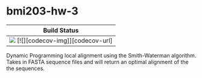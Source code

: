 # bmi203-hw-3

| **Build Status** |
|:---:|
| [![][travis-img]][travis-url] [![][codecov-img]][codecov-url] |

Dynamic Programming local alignment using the Smith-Waterman algorithm. Takes in FASTA sequence files and will return an optimal alignment of the the sequences.

[travis-img]: http://img.shields.io/travis/mattjones315/bmi203-hw-3.jl.svg
[travis-url]: https://travis-ci.org/mattjones315/bmi203-hw-3.jl
